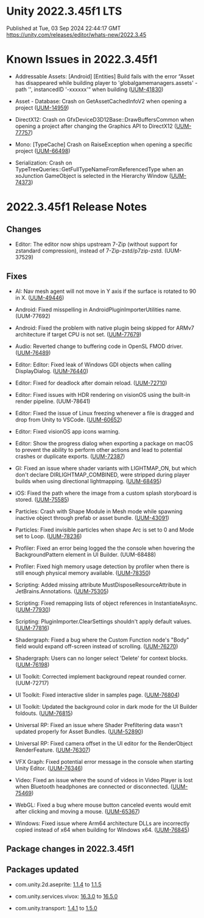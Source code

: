 # Unity 2022.3.45f1 LTS
Published at Tue, 03 Sep 2024 22:44:17 GMT  
https://unity.com/releases/editor/whats-new/2022.3.45

# Known Issues in 2022.3.45f1

- Addressable Assets: [Android] [Entities] Build fails with the error “Asset has disappeared while building player to 'globalgamemanagers.assets' - path '', instancedID '-xxxxxx'“ when building
    ([UUM-41830](https://issuetracker.unity3d.com/issues/android-entities-build-fails-with-the-error-asset-has-disappeared-while-building-player-to-globalgamemanagers-dot-assets-path-instancedid-xxxxxx-when-building))

- Asset - Database: Crash on GetAssetCachedInfoV2 when opening a project
    ([UUM-14959](https://issuetracker.unity3d.com/issues/crash-on-getassetcachedinfov2-when-opening-a-project))

- DirectX12: Crash on GfxDeviceD3D12Base::DrawBuffersCommon when opening a project after changing the Graphics API to DirectX12
    ([UUM-77757](https://issuetracker.unity3d.com/issues/crash-on-gfxdeviced3d12base-drawbufferscommon-when-opening-a-project-after-changing-the-graphics-api-to-directx12))

- Mono: [TypeCache] Crash on RaiseException when opening a specific project
    ([UUM-66498](https://issuetracker.unity3d.com/issues/crash-on-raiseexception-when-opening-a-specific-project))

- Serialization: Crash on TypeTreeQueries::GetFullTypeNameFromReferencedType when an xoJunction GameObject is selected in the Hierarchy Window
    ([UUM-74373](https://issuetracker.unity3d.com/issues/crash-on-typetreequeries-getfulltypenamefromreferencedtype-when-an-xojunction-gameobject-is-selected-in-the-hierarchy-window))



# 2022.3.45f1 Release Notes

## Changes

- Editor: The editor now ships upstream 7-Zip \(without support for zstandard compression\), instead of 7-Zip-zstd/p7zip-zstd.
    (UUM-37529)



## Fixes

- AI: Nav mesh agent will not move in Y axis if the surface is rotated to 90 in X.
    ([UUM-49446](https://issuetracker.unity3d.com/issues/nav-mesh-agent-is-unable-to-move-on-the-y-axis-when-the-navmeshsurface-gameobject-is-rotated-90-degrees))

- Android: Fixed misspelling in AndroidPluginImporterUtilities name.
    (UUM-77692)

- Android: Fixed the problem with native plugin being skipped for ARMv7 architecture if target CPU is not set.
    ([UUM-77679](https://issuetracker.unity3d.com/issues/android-libnativememorybinary-dot-so-is-not-being-generated-when-exporting-the-project))

- Audio: Reverted change to buffering code in OpenSL FMOD driver.
    ([UUM-76489](https://issuetracker.unity3d.com/issues/android-crashes-in-fmod-after-upgrading-from-2022-dot-3-24-to-2022-dot-3-36))

- Editor: Editor: Fixed leak of Windows GDI objects when calling DisplayDialog.
    ([UUM-76440](https://issuetracker.unity3d.com/issues/gdi-object-count-in-the-task-manager-keeps-increasing-when-invoking-editorutility-dot-displaydialog))

- Editor: Fixed for deadlock after domain reload.
    ([UUM-72710](https://issuetracker.unity3d.com/issues/getting-randomly-stuck-on-completing-domain-deadlock-in-asset-loading-code))

- Editor: Fixed issues with HDR rendering on visionOS using the built-in render pipeline.
    (UUM-78641)

- Editor: Fixed the issue of Linux freezing whenever a file is dragged and drop from Unity to VSCode.
    ([UUM-60652](https://issuetracker.unity3d.com/issues/linux-freeze-when-assets-are-dragged-and-dropped-to-vs-code))

- Editor: Fixed visionOS app icons warning.

- Editor: Show the progress dialog when exporting a package on macOS to prevent the ability to perform other actions and lead to potential crashes or duplicate exports.
    ([UUM-72387](https://issuetracker.unity3d.com/issues/macos-crash-on-pthread-kill-when-exporting-a-package-while-another-export-is-in-progress))

- GI: Fixed an issue where shader variants with LIGHTMAP_ON, but which don't declare DIRLIGHTMAP_COMBINED, were stripped during player builds when using directional lightmapping.
    ([UUM-68495](https://issuetracker.unity3d.com/issues/false-positive-shader-stripping-for-user-provided-shader-when-using-the-lightmap-on-preprocessor-directive))

- iOS: Fixed the path where the image from a custom splash storyboard is stored.
    ([UUM-75585](https://issuetracker.unity3d.com/issues/ios-custom-storyboard-launch-screen-images-are-placed-in-the-wrong-directory-when-building-for-ios))

- Particles: Crash with Shape Module in Mesh mode while spawning inactive object through prefab or asset bundle.
    ([UUM-43091](https://issuetracker.unity3d.com/issues/crash-when-a-particle-system-is-running-and-using-assetbundle-dot-unload-true))

- Particles: Fixed invisible particles when shape Arc is set to 0 and Mode set to Loop.
    ([UUM-78236](https://issuetracker.unity3d.com/issues/particles-spawned-from-particle-system-are-not-visible-when-shape-arc-is-set-to-0-and-mode-is-set-to-loop))

- Profiler: Fixed an error being logged the the console when hovering the BackgroundPattern element in UI Builder.
    (UUM-68488)

- Profiler: Fixed high memory usage detection by profiler when there is still enough physical memory available.
    ([UUM-78350](https://issuetracker.unity3d.com/issues/commit-limit-vs-available-commit-pages-are-not-evaluated-properly-when-using-a-system-with-high-ram-and-high-memory-usage-while-running-the-unity-editor))

- Scripting: Added missing attribute MustDisposeResourceAttribute in JetBrains.Annotations.
    ([UUM-75305](https://issuetracker.unity3d.com/issues/the-mustdisposeresource-attribute-is-missing-when-using-the-unity-jetbrains-dot-annotations-library-subset))

- Scripting: Fixed remapping lists of object references in InstantiateAsync.
    ([UUM-77930](https://issuetracker.unity3d.com/issues/collider-list-references-are-missing-in-build-when-prefab-is-instantiated-with-instantiateasync))

- Scripting: PluginImporter.ClearSettings shouldn't apply default values.
    ([UUM-77816](https://issuetracker.unity3d.com/issues/plugins-start-ignoring-calls-to-set-platforms-when-the-pluginimporter-dot-clearsettings-function-is-used))

- Shadergraph: Fixed a bug where the Custom Function node's "Body" field would expand off-screen instead of scrolling.
    ([UUM-76270](https://issuetracker.unity3d.com/issues/the-custom-function-nodes-body-block-doesnt-have-any-controls-to-properly-observe-hlsl-code-graph-inspector-breaks-with-large-text-when-using-the-string-type))

- Shadergraph: Users can no longer select 'Delete' for context blocks.
    ([UUM-76198](https://issuetracker.unity3d.com/issues/user-has-the-option-to-delete-a-context-block-inside-the-master-stack-which-leaves-a-selection-highlight))

- UI Toolkit: Corrected implement background repeat rounded corner.
    (UUM-72717)

- UI Toolkit: Fixed interactive slider in samples page.
    ([UUM-76804](https://issuetracker.unity3d.com/issues/ui-toolkit-samples-styles-sliders-can-moved-by-dragging-the-name-of-the-slider))

- UI Toolkit: Updated the background color in dark mode for the UI Builder foldouts.
    ([UUM-76815](https://issuetracker.unity3d.com/issues/canvas-background-check-box-in-ui-builder-blends-into-background))

- Universal RP: Fixed an issue where Shader Prefiltering data wasn't updated properly for Asset Bundles.
    ([UUM-52890](https://issuetracker.unity3d.com/issues/gameobjects-disappear-in-standalone-player-when-shaders-that-are-added-to-assetgroups-are-used))

- Universal RP: Fixed camera offset in the UI editor for the RenderObject RenderFeature.
    ([UUM-76307](https://issuetracker.unity3d.com/issues/incorrect-depth-values-when-using-render-objects-feature))

- VFX Graph: Fixed potential error message in the console when starting Unity Editor.
    ([UUM-76346](https://issuetracker.unity3d.com/issues/errors-are-thrown-when-creating-a-new-project-in-2022-dot-3))

- Video: Fixed an issue where the sound of videos in Video Player is lost when Bluetooth headphones are connected or disconnected.
    ([UUM-75469](https://issuetracker.unity3d.com/issues/the-sound-of-videos-in-video-player-is-lost-when-bluetooth-headphones-are-connected-or-disconnected))

- WebGL: Fixed a bug where mouse button canceled events would emit after clicking and moving a mouse.
    ([UUM-65367](https://issuetracker.unity3d.com/issues/the-mouse-click-action-phase-is-set-to-canceled-when-the-cursor-is-locked-and-the-mouse-is-moved-with-the-left-mouse-click-held-in-a-webgl-build))

- Windows: Fixed issue where Arm64 architecture DLLs are incorrectly copied instead of x64 when building for Windows x64.
    ([UUM-76845](https://issuetracker.unity3d.com/issues/arm64-architecture-dll-incorrectly-copied-instead-of-x64-when-building-for-windows-x64))




## Package changes in 2022.3.45f1

## Packages updated

- com.unity.2d.aseprite: [1.1.4](https://docs.unity3d.com/Packages/com.unity.2d.aseprite@1.1//changelog/CHANGELOG.html) to [1.1.5](https://docs.unity3d.com/Packages/com.unity.2d.aseprite@1.1//changelog/CHANGELOG.html)

- com.unity.services.vivox: [16.3.0](https://docs.unity3d.com/Packages/com.unity.services.vivox@16.3//changelog/CHANGELOG.html) to [16.5.0](https://docs.unity3d.com/Packages/com.unity.services.vivox@16.5//changelog/CHANGELOG.html)

- com.unity.transport: [1.4.1](https://docs.unity3d.com/Packages/com.unity.transport@1.4//changelog/CHANGELOG.html) to [1.5.0](https://docs.unity3d.com/Packages/com.unity.transport@1.5//changelog/CHANGELOG.html)